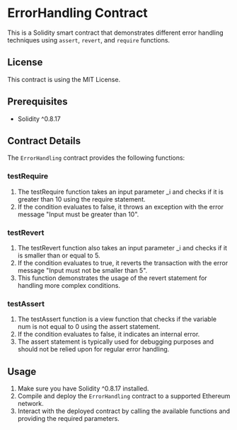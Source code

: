 # ErrorHandling Contract

This is a Solidity smart contract that demonstrates different error handling techniques using `assert`, `revert`, and `require` functions.

## License

This contract is using the MIT License.

## Prerequisites

- Solidity ^0.8.17

## Contract Details

The `ErrorHandling` contract provides the following functions:

### testRequire
1. The testRequire function takes an input parameter _i and checks if it is greater than 10 using the require statement. 
2. If the condition evaluates to false, it throws an exception with the error message "Input must be greater than 10".

### testRevert
1. The testRevert function also takes an input parameter _i and checks if it is smaller than or equal to 5. 
2. If the condition evaluates to true, it reverts the transaction with the error message "Input must not be smaller than 5".
3. This function demonstrates the usage of the revert statement for handling more complex conditions.

### testAssert
1. The testAssert function is a view function that checks if the variable num is not equal to 0 using the assert statement.
2. If the condition evaluates to false, it indicates an internal error.
3. The assert statement is typically used for debugging purposes and should not be relied upon for regular error handling.

## Usage

1. Make sure you have Solidity ^0.8.17 installed.
2. Compile and deploy the `ErrorHandling` contract to a supported Ethereum network.
3. Interact with the deployed contract by calling the available functions and providing the required parameters.
   

